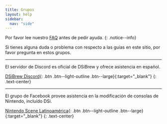 ```yaml
---
title: Grupos
layout: help
sidebar:
  nav: "side"
---
```


Por favor lee nuestro [FAQ](/guia_dsi/ayuda/faq) antes de pedir ayuda.
{: .notice--info}

Si tienes alguna duda o problema con respecto a las guías en este sitio, por favor pregunta en estos grupos.

---

El servidor de Discord es oficial de DSiBrew y ofrece asistencia en español.

[DSiBrew Discord](https://discord.gg/w4SKAr8){: .btn .btn--light-outline .btn--large}{:target="_blank"}
{: .text-center}

---

El grupo de Facebook provee asistencia en la modificación de consolas de Nintendo, incluído DSi.

[Nintendo Scene Latinoamérica](https://www.facebook.com/groups/wiiu3ds.scenelatinoamerica/){: .btn .btn--light-outline .btn--large}{:target="_blank"}
{: .text-center}
